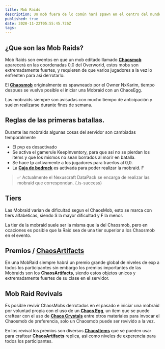 ```yaml
---
title: Mob Raids
description: Un mob fuera de lo común hará spawn en el centro del mundo, entre varios jugadores deberán derrotarlo para ganar.
published: true
date: 2020-11-22T05:55:45.726Z
tags: 
---
```


## ¿Que son las Mob Raids?

Mob Raids son eventos en que un mob editado llamado [**Chaosmob**](./mobraid/chaosmob) aparecerá en las coordenadas 0,0 del Overworld, estos mobs son extremadamente fuertes, y requieren de que varios jugadores a la vez lo enfrenten para asi derrotarlo.


El [**Chaosmob**](./mobraid/chaosmob) originalmente es spawneado por el Owner NxKarim, tiempo despues se vuelve posible el iniciar una Mobraid con un ChaosEgg.

Las mobraids siempre son avisadas con mucho tiempo de anticipación y suelen realizarse durante fines de semana. 

## Reglas de las primeras batallas.
Durante las mobraids algunas cosas del servidor son cambiadas temporalmente

- El pvp es desactivado
- Se activa el gamerule KeepInventory, para que asi no se pierdan los items y que los mismos no sean borrados al morir en batalla.
- Se hace tp activamente a los jugadores para traerlos al 0,0.
- La [**Caja de bedrock**](/memes/maquina_de_lag_de_karim) es activada para poder realizar la mobraid. F

> :white_check_mark: Actualmente el Nexuscraft DataPack se encarga de realizar las mobraid que correspondan.
{.is-success}
 
## Tiers

Las Mobraid varian de dificultad segun el ChaosMob, esto se marca con tiers alfabeticas, siendo S la mayor dificultad y F la menor.

La tier de la mobraid suele ser la misma que la del Chaosmob, pero en ocaciones es posible que la Raid sea de una tier superior a los Chaosmob en el evento.

## Premios / [**ChaosArtifacts**](./mecanicas/customcrafting/ChaosArtifacts)

En una MobRaid siempre habrá un premio grande global de niveles de exp a todos los participantes sin embargo los premios importantes de las Mobraids son los [**ChaosArtifacts**](./mecanicas/customcrafting/ChaosArtifacts), siendo estos objetos unicos y extremadamente fuertes de su clase en el servidor.

## Mob Raid Revivals

Es posible revivir ChaosMobs derrotados en el pasado e iniciar una mobraid por voluntad propia con el uso de un [**Chaos Egg**](./mecanicas/customcrafting/ChaosEgg), un item que se puede craftear con el uso de [**Chaos Crystals**](./mecanicas/mobraids/ChaosCrystal) entre otros materiales para invocar el Chaosmob de preferencia, solo un Chaosmob puede ser revivido a la vez.

En los revival los premios son diversos [**ChaosItems**](./mecanicas/customcrafting/ChaosCrystal) que se pueden usar para craftear [**ChaosArtifacts**](./mecanicas/customcrafting/ChaosArtifacts) replica, asi como niveles de experencia para todos los participantes.




